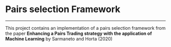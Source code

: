 # Pairs selection Framework

---

This project contains an implementation of a pairs selection framework from the paper **Enhancing a Pairs Trading strategy with the application of Machine Learning** by Sarmaneto and Horta (2020)

